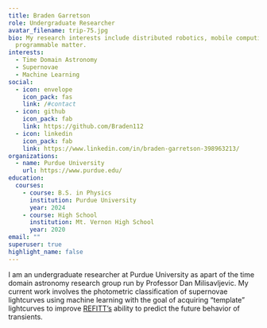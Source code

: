 ```yaml
---
title: Braden Garretson
role: Undergraduate Researcher
avatar_filename: trip-75.jpg
bio: My research interests include distributed robotics, mobile computing and
  programmable matter.
interests:
  - Time Domain Astronomy
  - Supernovae
  - Machine Learning
social:
  - icon: envelope
    icon_pack: fas
    link: /#contact
  - icon: github
    icon_pack: fab
    link: https://github.com/Braden112
  - icon: linkedin
    icon_pack: fab
    link: https://www.linkedin.com/in/braden-garretson-398963213/
organizations:
  - name: Purdue University
    url: https://www.purdue.edu/
education:
  courses:
    - course: B.S. in Physics
      institution: Purdue University
      year: 2024
    - course: High School
      institution: Mt. Vernon High School
      year: 2020
email: ""
superuser: true
highlight_name: false
---
```

I am an undergraduate researcher at Purdue University as apart of the time domain astronomy research group run by Professor Dan Milisavljevic. My current work involves the photometric classification of supernovae lightcurves using machine learning with the goal of acquiring “template” lightcurves to improve [REFITT’s](https://refitt.physics.purdue.edu/) ability to predict the future behavior of transients.